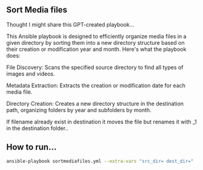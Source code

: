 ## Sort Media files
Thought I might share this GPT-created playbook...

This Ansible playbook is designed to efficiently organize media files in a given directory by sorting them into a new directory structure based on their creation or modification year and month. 
Here's what the playbook does:

File Discovery: Scans the specified source directory to find all types of images and videos.

Metadata Extraction: Extracts the creation or modification date for each media file.

Directory Creation: Creates a new directory structure in the destination path, organizing folders by year and subfolders by month.

If filename already exist in destination it moves the file but renames it with _1 in the destination folder..

## How to run...
```bash
ansible-playbook sortmediafiles.yml --extra-vars "src_dir= dest_dir="
```
